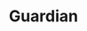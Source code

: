 ---
title: "Guardian"
draft: false
category: "High Performance"
weight: 7

product:
  id: "guardian"
  name: "Guardian"
  price: "44.8"

  customFields:
    - name: "RAM"
      type: "readonly"
      value: "14 GB"

    - name: "Storage"
      type: "readonly"
      value: "140GB"

  selectedPlan: "monthly-plan"

  availablePlans:
    - id: "monthly-plan"
      name: "Monthly Subscription"
      frequency: "monthly"
      interval: 1
      itemPrice: 44.8
---